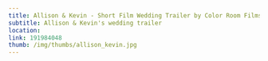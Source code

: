 ```yaml
---
title: Allison & Kevin - Short Film Wedding Trailer by Color Room Films
subtitle: Allison & Kevin's wedding trailer
location:
link: 191984048
thumb: /img/thumbs/allison_kevin.jpg
---
```

